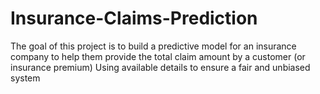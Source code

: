# Insurance-Claims-Prediction
The goal of this project is to build a predictive model for an insurance company to help them provide the total claim amount by a customer (or insurance premium) Using available details to ensure a fair and unbiased system
